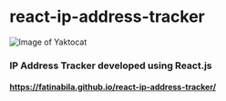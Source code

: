 # react-ip-address-tracker

![Image of Yaktocat](https://raw.githubusercontent.com/fatinabila/react-ip-address-tracker/preview.png)

### IP Address Tracker developed using React.js
#### https://fatinabila.github.io/react-ip-address-tracker/
